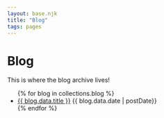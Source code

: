 ```yaml
---
layout: base.njk
title: "Blog"
tags: pages
---
```


# Blog

This is where the blog archive lives!

<ul class="blog-list">
{% for blog in collections.blog %}
<li><a href="{{ blog.url }}">{{ blog.data.title }}</a> {{ blog.data.date | postDate}}</li>
{% endfor %}
</ul>
